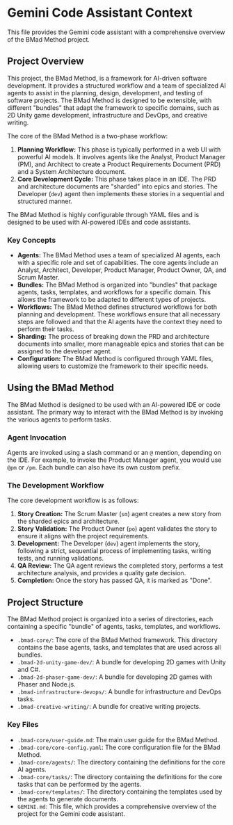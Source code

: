 # Gemini Code Assistant Context

This file provides the Gemini code assistant with a comprehensive overview of the BMad Method project.

## Project Overview

This project, the BMad Method, is a framework for AI-driven software development. It provides a structured workflow and a team of specialized AI agents to assist in the planning, design, development, and testing of software projects. The BMad Method is designed to be extensible, with different "bundles" that adapt the framework to specific domains, such as 2D Unity game development, infrastructure and DevOps, and creative writing.

The core of the BMad Method is a two-phase workflow:

1.  **Planning Workflow:** This phase is typically performed in a web UI with powerful AI models. It involves agents like the Analyst, Product Manager (PM), and Architect to create a Product Requirements Document (PRD) and a System Architecture document.
2.  **Core Development Cycle:** This phase takes place in an IDE. The PRD and architecture documents are "sharded" into epics and stories. The Developer (`dev`) agent then implements these stories in a sequential and structured manner.

The BMad Method is highly configurable through YAML files and is designed to be used with AI-powered IDEs and code assistants.

### Key Concepts

*   **Agents:** The BMad Method uses a team of specialized AI agents, each with a specific role and set of capabilities. The core agents include an Analyst, Architect, Developer, Product Manager, Product Owner, QA, and Scrum Master.
*   **Bundles:** The BMad Method is organized into "bundles" that package agents, tasks, templates, and workflows for a specific domain. This allows the framework to be adapted to different types of projects.
*   **Workflows:** The BMad Method defines structured workflows for both planning and development. These workflows ensure that all necessary steps are followed and that the AI agents have the context they need to perform their tasks.
*   **Sharding:** The process of breaking down the PRD and architecture documents into smaller, more manageable epics and stories that can be assigned to the developer agent.
*   **Configuration:** The BMad Method is configured through YAML files, allowing users to customize the framework to their specific needs.

## Using the BMad Method

The BMad Method is designed to be used with an AI-powered IDE or code assistant. The primary way to interact with the BMad Method is by invoking the various agents to perform tasks.

### Agent Invocation

Agents are invoked using a slash command or an `@` mention, depending on the IDE. For example, to invoke the Product Manager agent, you would use `@pm` or `/pm`. Each bundle can also have its own custom prefix.

### The Development Workflow

The core development workflow is as follows:

1.  **Story Creation:** The Scrum Master (`sm`) agent creates a new story from the sharded epics and architecture.
2.  **Story Validation:** The Product Owner (`po`) agent validates the story to ensure it aligns with the project requirements.
3.  **Development:** The Developer (`dev`) agent implements the story, following a strict, sequential process of implementing tasks, writing tests, and running validations.
4.  **QA Review:** The QA agent reviews the completed story, performs a test architecture analysis, and provides a quality gate decision.
5.  **Completion:** Once the story has passed QA, it is marked as "Done".

## Project Structure

The BMad Method project is organized into a series of directories, each containing a specific "bundle" of agents, tasks, templates, and workflows.

*   `.bmad-core/`: The core of the BMad Method framework. This directory contains the base agents, tasks, and templates that are used across all bundles.
*   `.bmad-2d-unity-game-dev/`: A bundle for developing 2D games with Unity and C#.
*   `.bmad-2d-phaser-game-dev/`: A bundle for developing 2D games with Phaser and Node.js.
*   `.bmad-infrastructure-devops/`: A bundle for infrastructure and DevOps tasks.
*   `.bmad-creative-writing/`: A bundle for creative writing projects.

### Key Files

*   `.bmad-core/user-guide.md`: The main user guide for the BMad Method.
*   `.bmad-core/core-config.yaml`: The core configuration file for the BMad Method.
*   `.bmad-core/agents/`: The directory containing the definitions for the core AI agents.
*   `.bmad-core/tasks/`: The directory containing the definitions for the core tasks that can be performed by the agents.
*   `.bmad-core/templates/`: The directory containing the templates used by the agents to generate documents.
*   `GEMINI.md`: This file, which provides a comprehensive overview of the project for the Gemini code assistant.
